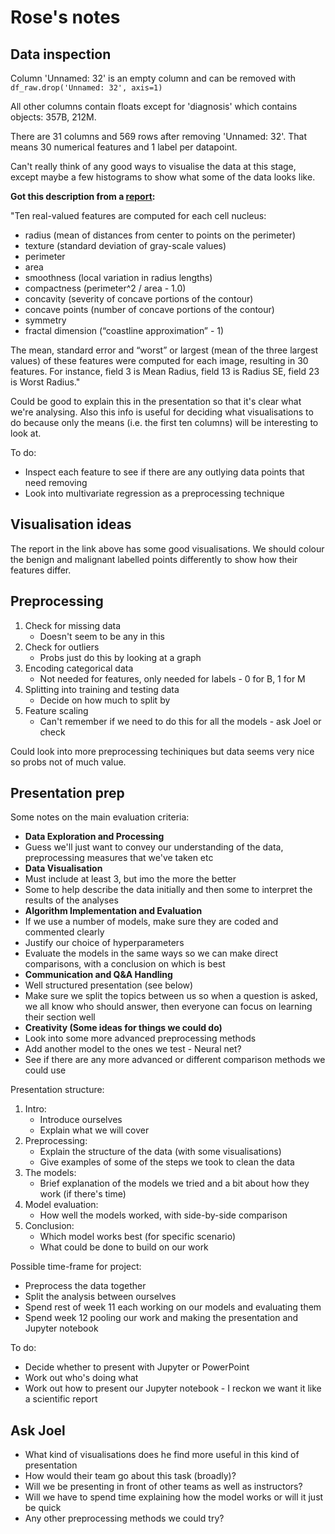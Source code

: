 # Rose's notes

## Data inspection

Column 'Unnamed: 32' is an empty column and can be removed with `df_raw.drop('Unnamed: 32', axis=1)`

All other columns contain floats except for 'diagnosis' which contains objects: 357B, 212M.

There are 31 columns and 569 rows after removing 'Unnamed: 32'. That means 30 numerical features and 1 label per datapoint.

Can't really think of any good ways to visualise the data at this stage, except maybe a few histograms to show what some of the data looks like.

**Got this description from a [report](https://rstudio-pubs-static.s3.amazonaws.com/344010_1f4d6691092d4544bfbddb092e7223d2.html):**

"Ten real-valued features are computed for each cell nucleus:

* radius (mean of distances from center to points on the perimeter)
* texture (standard deviation of gray-scale values)
* perimeter
* area
* smoothness (local variation in radius lengths)
* compactness (perimeter^2 / area - 1.0)
* concavity (severity of concave portions of the contour)
* concave points (number of concave portions of the contour)
* symmetry
* fractal dimension (“coastline approximation” - 1)

The mean, standard error and “worst” or largest (mean of the three largest values) of these features were computed for each image, resulting in 30 features. For instance, field 3 is Mean Radius, field 13 is Radius SE, field 23 is Worst Radius."

Could be good to explain this in the presentation so that it's clear what we're analysing. Also this info is useful for deciding what visualisations to do because only the means (i.e. the first ten columns) will be interesting to look at.

To do:
* Inspect each feature to see if there are any outlying data points that need removing
* Look into multivariate regression as a preprocessing technique

## Visualisation ideas

The report in the link above has some good visualisations. We should colour the benign and malignant labelled points differently to show how their features differ.

## Preprocessing

1. Check for missing data
    * Doesn't seem to be any in this
2. Check for outliers
    * Probs just do this by looking at a graph
2. Encoding categorical data
    * Not needed for features, only needed for labels - 0 for B, 1 for M
3. Splitting into training and testing data
    * Decide on how much to split by
4. Feature scaling
    * Can't remember if we need to do this for all the models - ask Joel or check

Could look into more preprocessing techiniques but data seems very nice so probs not of much value.

## Presentation prep

Some notes on the main evaluation criteria:

* **Data Exploration and Processing**
 * Guess we'll just want to convey our understanding of the data, preprocessing measures that we've taken etc
* **Data Visualisation**
 * Must include at least 3, but imo the more the better
 * Some to help describe the data initially and then some to interpret the results of the analyses
* **Algorithm Implementation and Evaluation**
 * If we use a number of models, make sure they are coded and commented clearly 
 * Justify our choice of hyperparameters
 * Evaluate the models in the same ways so we can make direct comparisons, with a conclusion on which is best
* **Communication and Q&A Handling**
 * Well structured presentation (see below)
 * Make sure we split the topics between us so when a question is asked, we all know who should answer, then everyone can focus on learning their section well
* **Creativity (Some ideas for things we could do)**
 * Look into some more advanced preprocessing methods
 * Add another model to the ones we test - Neural net?
 * See if there are any more advanced or different comparison methods we could use

Presentation structure:
1. Intro:
    * Introduce ourselves
    * Explain what we will cover
2. Preprocessing:
    * Explain the structure of the data (with some visualisations)
    * Give examples of some of the steps we took to clean the data
3. The models:
    * Brief explanation of the models we tried and a bit about how they work (if there's time)
4. Model evaluation: 
    * How well the models worked, with side-by-side comparison
5. Conclusion:
    * Which model works best (for specific scenario)
    * What could be done to build on our work


Possible time-frame for project:
* Preprocess the data together
* Split the analysis between ourselves
* Spend rest of week 11 each working on our models and evaluating them
* Spend week 12 pooling our work and making the presentation and Jupyter notebook


To do:
* Decide whether to present with Jupyter or PowerPoint
* Work out who's doing what
* Work out how to present our Jupyter notebook - I reckon we want it like a scientific report

## Ask Joel

* What kind of visualisations does he find more useful in this kind of presentation
* How would their team go about this task (broadly)?
* Will we be presenting in front of other teams as well as instructors?
* Will we have to spend time explaining how the model works or will it just be quick
* Any other preprocessing methods we could try?


